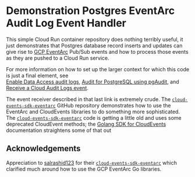 # Demonstration Postgres EventArc Audit Log Event Handler

This simple Cloud Run container repository does nothing terribly useful, it just demonstrates that Postgres database 
record inserts and updates can give rise to [GCP EventArc](https://cloud.google.com/eventarc/docs) Pub/Sub events
and how to process those events as they are pushed to a Cloud Run service. 

For more information on how to set up the larger context for which this code is just a final element, see  
[Enable Data Access audit logs](https://cloud.google.com/logging/docs/audit/configure-data-access),
[Audit for PostgreSQL using pgAudit](https://cloud.google.com/sql/docs/postgres/pg-audit), and
[Receive a Cloud Audit Logs event](https://cloud.google.com/eventarc/docs/run/cal). 

The event receiver described in that last link is extremely crude. The [`cloud-events-sdk-eventarc`](https://github.com/salrashid123/cloud-events-sdk-eventarc)
GitHub repository demonstrates how to use the EventArc and CloudEvents libraries to do something more sophisticated.
The [`cloud-events-sdk-eventarc`](https://github.com/salrashid123/cloud-events-sdk-eventarc) code is getting a little
old and uses some deprecated CloudEvent methods; the [Golang SDK for CloudEvents](https://cloudevents.github.io/sdk-go/)
documentation straightens some of that out


## Acknowledgements

Appreciation to [salrashid123](https://github.com/salrashid123) for their [`cloud-events-sdk-eventarc`](https://github.com/salrashid123/cloud-events-sdk-eventarc)
which clarified much around how to use the GCP EventArc Go libraries.
